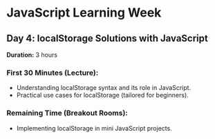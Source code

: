 # JavaScript Learning Week

## Day 4: localStorage Solutions with JavaScript

**Duration:** 3 hours

### First 30 Minutes (Lecture):

- Understanding localStorage syntax and its role in JavaScript.
- Practical use cases for localStorage (tailored for beginners).

### Remaining Time (Breakout Rooms):

- Implementing localStorage in mini JavaScript projects.
